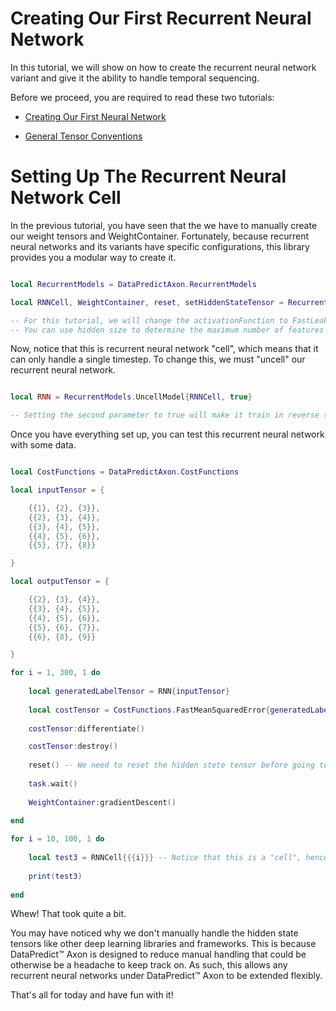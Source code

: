 # Creating Our First Recurrent Neural Network

In this tutorial, we will show on how to create the recurrent neural network variant and give it the ability to handle temporal sequencing.

Before we proceed, you are required to read these two tutorials:

* [Creating Our First Neural Network](CreatingOurFirstNeuralNetwork.md)

* [General Tensor Conventions](GeneralTensorConventions.md)

# Setting Up The Recurrent Neural Network Cell

In the previous tutorial, you have seen that the we have to manually create our weight tensors and WeightContainer. Fortunately, because recurrent neural networks and its variants have specific configurations, this library provides you a modular way to create it.

```lua

local RecurrentModels = DataPredictAxon.RecurrentModels

local RNNCell, WeightContainer, reset, setHiddenStateTensor = RecurrentModels.RecurrentNeuralNetworkCell{inputSize = 1, hiddenSize = 1, learningRate = 0.001, activationFunction = "FastLeakyRectifiedLinearUnit"}

-- For this tutorial, we will change the activationFunction to FastLeakyRectifiedLinearUnit instead of using the default.
-- You can use hidden size to determine the maximum number of features it should output.

```

Now, notice that this is recurrent neural network "cell", which means that it can only handle a single timestep. To change this, we must "uncell" our recurrent neural network.

```lua

local RNN = RecurrentModels.UncellModel{RNNCell, true} 

-- Setting the second parameter to true will make it train in reverse sequence.

```

Once you have everything set up, you can test this recurrent neural network with some data.

```lua

local CostFunctions = DataPredictAxon.CostFunctions

local inputTensor = {

	{{1}, {2}, {3}}, 
	{{2}, {3}, {4}}, 
	{{3}, {4}, {5}}, 
	{{4}, {5}, {6}}, 
	{{5}, {7}, {8}}

}

local outputTensor = {

	{{2}, {3}, {4}},
	{{3}, {4}, {5}}, 
	{{4}, {5}, {6}}, 
	{{5}, {6}, {7}}, 
	{{6}, {8}, {9}}

}

for i = 1, 300, 1 do
	
	local generatedLabelTensor = RNN{inputTensor}
	
	local costTensor = CostFunctions.FastMeanSquaredError{generatedLabelTensor, outputTensor}
	
	costTensor:differentiate()

	costTensor:destroy()
	
	reset() -- We need to reset the hidden stete tensor before going to the next iteration.
	
	task.wait()
	
	WeightContainer:gradientDescent()
	
end

for i = 10, 100, 1 do
	
	local test3 = RNNCell{{{i}}} -- Notice that this is a "cell", hence you must only give a single timestep.
	
	print(test3)
	
end

```

Whew! That took quite a bit. 

You may have noticed why we don't manually handle the hidden state tensors like other deep learning libraries and frameworks. This is because DataPredict™ Axon is designed to reduce manual handling that could be otherwise be a headache to keep track on. As such, this allows any recurrent neural networks under DataPredict™ Axon to be extended flexibly.

That's all for today and have fun with it!
